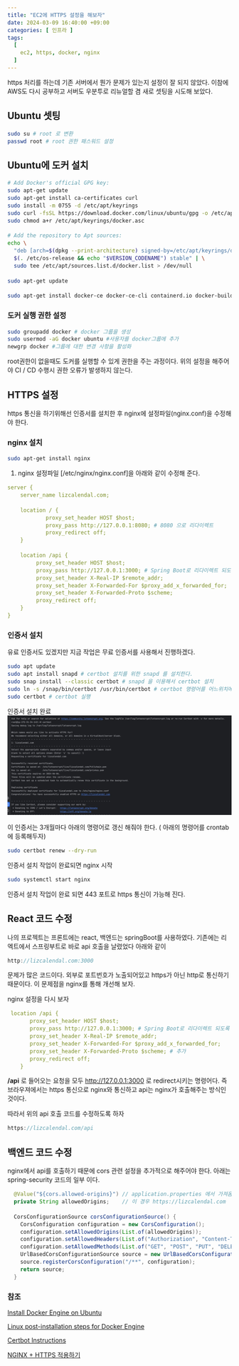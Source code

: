 ```yaml
---
title: "EC2에 HTTPS 설정을 해보자"
date: 2024-03-09 16:40:00 +09:00
categories: [ 인프라 ]
tags:
  [
    ec2, https, docker, nginx
  ]
---
```


https 처리를 하는데 기존 서버에서 뭔가 문제가 있는지 설정이 잘 되지 않았다. 이참에 AWS도 다시 공부하고 서버도 우분투로 리뉴얼할 겸 새로 셋팅을 시도해 보았다.

## Ubuntu 셋팅

```bash
sudo su # root 로 변환
passwd root # root 권한 패스워드 설정
```

## Ubuntu에 도커 설치

```bash
# Add Docker's official GPG key:
sudo apt-get update
sudo apt-get install ca-certificates curl
sudo install -m 0755 -d /etc/apt/keyrings
sudo curl -fsSL https://download.docker.com/linux/ubuntu/gpg -o /etc/apt/keyrings/docker.asc
sudo chmod a+r /etc/apt/keyrings/docker.asc

# Add the repository to Apt sources:
echo \
  "deb [arch=$(dpkg --print-architecture) signed-by=/etc/apt/keyrings/docker.asc] https://download.docker.com/linux/ubuntu \
  $(. /etc/os-release && echo "$VERSION_CODENAME") stable" | \
  sudo tee /etc/apt/sources.list.d/docker.list > /dev/null

sudo apt-get update

sudo apt-get install docker-ce docker-ce-cli containerd.io docker-buildx-plugin docker-compose-plugin
```

### 도커 실행 권한 설정
```bash
sudo groupadd docker # docker 그룹을 생성 
sudo usermod -aG docker ubuntu #사용자를 docker그룹에 추가
newgrp docker #그룹에 대한 변경 사항을 활성화
```

root권한이 없을때도 도커를 실행할 수 있게 권한을 주는 과정이다. 위의 설정을 해주어야 CI / CD  수행시 권한 오류가 발생하지 않는다.

## HTTPS 설정
https 통신을 하기위해선 인증서를 설치한 후 nginx에 설정파일(nginx.conf)을 수정해야 한다.

### nginx 설치
```bash
sudo apt-get install nginx
```
1. nginx 설정파일 [/etc/nginx/nginx.conf]을 아래와 같이 수정해 준다.

```yaml
server { 
    server_name lizcalendal.com; 
    
    location / { 
            proxy_set_header HOST $host; 
            proxy_pass http://127.0.0.1:8080; # 8080 으로 리다이렉트
            proxy_redirect off; 
    }     
    
    location /api {
         proxy_set_header HOST $host;
         proxy_pass http://127.0.0.1:3000; # Spring Boot로 리다이렉트 되도록 설정
         proxy_set_header X-Real-IP $remote_addr;
         proxy_set_header X-Forwarded-For $proxy_add_x_forwarded_for;
         proxy_set_header X-Forwarded-Proto $scheme;
         proxy_redirect off;
    }
}
```

### 인증서 설치
유료 인증서도 있겠지만 지금 작업은 무료 인증서를 사용해서 진행하겠다.
```bash
sudo apt update
sudo apt install snapd # certbot 설치를 위한 snapd 를 설치한다.
sudo snap install --classic certbot # snapd 을 이용해서 certbot 설치
sudo ln -s /snap/bin/certbot /usr/bin/certbot # certbot 명령어를 어느위치에서든 실행할 수 있도록 설정
sudo certbot # certbot 실행
```

인증서 설치 완료
![2024-03-07-ec2-https적용-1](/assets/img/2024-03-07-ec2-https적용-1.jpg)

이 인증서는 3개월마다 아래의 명령어로 갱신 해줘야 한다. ( 아래의 명령어를 crontab에 등록해두자)

```bash
sudo certbot renew --dry-run
```

인증서 설치 작업이 완료되면 nginx 시작

```bash
sudo systemctl start nginx
```

인증서 설치 작업이 완료 되면 443 포트로 https 통신이 가능해 진다.

## React 코드 수정

나의 프로젝트는 프론트에는 react, 백엔드는 springBoot를 사용하였다. 기존에는 리엑트에서 스프링부트로 바로 api 호출을 날렸었다 아래와 같이

```jsx
http://lizcalendal.com:3000 
```

문제가 많은 코드이다. 외부로 포트번호가 노출되어있고 https가 아닌  http로 통신하기 때문이다. 이 문제점을 nginx를 통해 개선해 보자.

nginx 설정을 다시 보자

```yaml
 location /api {
       proxy_set_header HOST $host;
       proxy_pass http://127.0.0.1:3000; # Spring Boot로 리다이렉트 되도록 설정
       proxy_set_header X-Real-IP $remote_addr;
       proxy_set_header X-Forwarded-For $proxy_add_x_forwarded_for;
       proxy_set_header X-Forwarded-Proto $scheme; # 추가
       proxy_redirect off;
    }
```

**/api** 로 들어오는 요청을 모두 http://127.0.0.1:3000 로 redirect시키는 명령어다. 즉 브라우져에서는 https 통신으로 nginx와 통신하고 api는 nginx가 호출해주는 방식인 것이다.

따라서 위의 api 호출 코드를 수정하도록 하자

```jsx
https://lizcalendal.com/api
```

## 백엔드 코드 수정

nginx에서 api를 호출하기 때문에 cors 관련 설정을 추가적으로 해주어야 한다. 아래는 spring-security 코드의 일부 이다.

```java
  @Value("${cors.allowed-origins}") // application.properties 에서 가져옴
  private String allowedOrigins;    // 이 경우 https://lizcalendal.com 

  CorsConfigurationSource corsConfigurationSource() {
    CorsConfiguration configuration = new CorsConfiguration();
    configuration.setAllowedOrigins(List.of(allowedOrigins));
    configuration.setAllowedHeaders(List.of("Authorization", "Content-Type"));
    configuration.setAllowedMethods(List.of("GET", "POST", "PUT", "DELETE", "OPTION"));
    UrlBasedCorsConfigurationSource source = new UrlBasedCorsConfigurationSource();
    source.registerCorsConfiguration("/**", configuration);
    return source;
  }

```

### 참조

[Install Docker Engine on Ubuntu](https://docs.docker.com/engine/install/ubuntu/)

[Linux post-installation steps for Docker Engine](https://docs.docker.com/engine/install/linux-postinstall/#manage-docker-as-a-non-root-user)

[Certbot Instructions](https://certbot.eff.org/instructions?ws=nginx&os=ubuntufocal&tab=wildcard)

[NGINX + HTTPS 적용하기](https://www.youtube.com/watch?v=6TYwnURF09w&loop=0)
